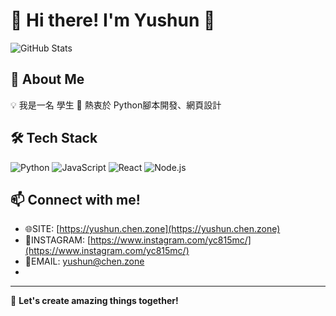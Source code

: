 # 🌟 Hi there! I'm Yushun 👋

![GitHub Stats](https://github-readme-stats.vercel.app/api?username=YC815&show_icons=true&theme=radical)

## 🚀 About Me
💡 我是一名 學生
🔭 熱衷於 Python腳本開發、網頁設計

## 🛠 Tech Stack
![Python](https://img.shields.io/badge/Python-3776AB?style=flat&logo=python&logoColor=white)
![JavaScript](https://img.shields.io/badge/JavaScript-F7DF1E?style=flat&logo=javascript&logoColor=black)
![React](https://img.shields.io/badge/React-61DAFB?style=flat&logo=react&logoColor=black)
![Node.js](https://img.shields.io/badge/Node.js-339933?style=flat&logo=node.js&logoColor=white)

## 📫 Connect with me!
- 🌐SITE: [https://yushun.chen.zone](https://yushun.chen.zone)
- 📸INSTAGRAM: [https://www.instagram.com/yc815mc/](https://www.instagram.com/yc815mc/)
- 📧EMAIL: yushun@chen.zone
- [📞PHONE]: [+886-906-781-585](tel:+886906781585)

---
🚀 **Let's create amazing things together!**

